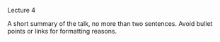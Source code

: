 Lecture 4

A short summary of the talk, no more than two sentences. Avoid bullet points or links for formatting reasons.